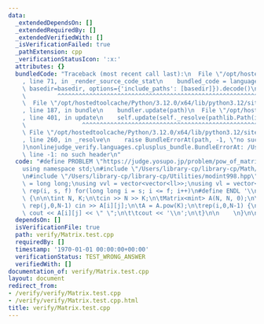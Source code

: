 ```yaml
---
data:
  _extendedDependsOn: []
  _extendedRequiredBy: []
  _extendedVerifiedWith: []
  _isVerificationFailed: true
  _pathExtension: cpp
  _verificationStatusIcon: ':x:'
  attributes: {}
  bundledCode: "Traceback (most recent call last):\n  File \"/opt/hostedtoolcache/Python/3.12.0/x64/lib/python3.12/site-packages/onlinejudge_verify/documentation/build.py\"\
    , line 71, in _render_source_code_stat\n    bundled_code = language.bundle(stat.path,\
    \ basedir=basedir, options={'include_paths': [basedir]}).decode()\n          \
    \         ^^^^^^^^^^^^^^^^^^^^^^^^^^^^^^^^^^^^^^^^^^^^^^^^^^^^^^^^^^^^^^^^^^^^^^^^^^^^^^^^^\n\
    \  File \"/opt/hostedtoolcache/Python/3.12.0/x64/lib/python3.12/site-packages/onlinejudge_verify/languages/cplusplus.py\"\
    , line 187, in bundle\n    bundler.update(path)\n  File \"/opt/hostedtoolcache/Python/3.12.0/x64/lib/python3.12/site-packages/onlinejudge_verify/languages/cplusplus_bundle.py\"\
    , line 401, in update\n    self.update(self._resolve(pathlib.Path(included), included_from=path))\n\
    \                ^^^^^^^^^^^^^^^^^^^^^^^^^^^^^^^^^^^^^^^^^^^^^^^^^^^^^^^^^\n \
    \ File \"/opt/hostedtoolcache/Python/3.12.0/x64/lib/python3.12/site-packages/onlinejudge_verify/languages/cplusplus_bundle.py\"\
    , line 260, in _resolve\n    raise BundleErrorAt(path, -1, \"no such header\"\
    )\nonlinejudge_verify.languages.cplusplus_bundle.BundleErrorAt: /Users/library-cp/library-cp/Math/matrix.hpp:\
    \ line -1: no such header\n"
  code: "#define PROBLEM \"https://judge.yosupo.jp/problem/pow_of_matrix\"\n#include<bits/stdc++.h>\n\
    using namespace std;\n#include \"/Users/library-cp/library-cp/Math/matrix.hpp\"\
    \n#include \"/Users/library-cp/library-cp/Utilities/modint998.hpp\"\nusing ll\
    \ = long long;\nusing vvl = vector<vector<ll>>;\nusing vl = vector<ll>;\n#define\
    \ rep(i, s, f) for(long long i = s; i <= f; i++)\n#define ENDL '\\n'\n\nint main()\
    \ {\n\n\tint N, K;\n\tcin >> N >> K;\n\tMatrix<mint> A(N, N, 0);\n\trep(i,0,N-1)\
    \ rep(j,0,N-1) cin >> A[i][j];\n\tA = A.pow(K);\n\trep(i,0,N-1) {\n\t\trep(j,0,N-1)\
    \ cout << A[i][j] << \" \";\n\t\tcout << '\\n';\n\t}\n\n    \n}\n\n\n\n\n\n"
  dependsOn: []
  isVerificationFile: true
  path: verify/Matrix.test.cpp
  requiredBy: []
  timestamp: '1970-01-01 00:00:00+00:00'
  verificationStatus: TEST_WRONG_ANSWER
  verifiedWith: []
documentation_of: verify/Matrix.test.cpp
layout: document
redirect_from:
- /verify/verify/Matrix.test.cpp
- /verify/verify/Matrix.test.cpp.html
title: verify/Matrix.test.cpp
---
```

